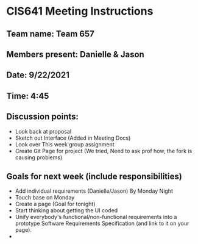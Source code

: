 # CIS641 Meeting Instructions

## Team name: Team 657

## Members present: Danielle & Jason

## Date: 9/22/2021

## Time: 4:45

## Discussion points:
- Look back at proposal
- Sketch out Interface (Added in Meeting Docs)
- Look over This week group assignment
- Create Git Page for project (We tried, Need to ask prof how, the fork is causing problems)

## Goals for next week (include responsibilities)
- Add individual requirements (Danielle/Jason) By Monday Night
- Touch base on Monday
- Create a page (Goal for tonight)
- Start thinking about getting the UI coded
- Unify everybody's functional/non-functional requirements into a prototype Software Requirements Specification (and link to it on your page).
- 
